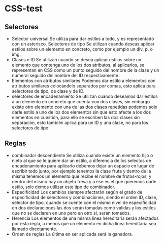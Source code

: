 # CSS-test
## Selectores
* Selector universal
Se utiliza para dar estilos a todo, y es representado con un asterisco.
Selectores de tipo
Se utilizan cuando deseas aplicar estilos sobre un elemento en concreto, como por ejemplo un div, p, o img.
* Clases e ID
Se utilizan cuando se desea aplicar estilos sobre un elemento que contenga uno de los dos atributos, al aplicarlos, se representan en CSS como un punto seguido del nombre de la clase y un numeral seguido del nombre del ID respectivamente.
* Elementos con atributos similares
Podemos dar estilo a elementos con atributos similares colocándolo separados por comas, esto aplica para selectores de tipo, de clase y de ID.
* selectores de encadenamiento
Se utilizan cuando deseamos dar estilos a un elemento en concreto que cuenta con dos clases, sin embargo existe otro elemento con una de las dos clases repetidas podemos solo darle estilo a uno de los dos elementos sin que esto afecte a los dos elementos en cuestión, para ello se escriben las dos clases sin separación, esto también aplica para un ID y una clase, no para los selectores de tipo.

## Reglas
* combinador descendiente
Se utiliza cuando existe un elemento hijo o nieto al que se le quiere dar un estilo, a diferencia de los selectos de encadenamiento para aplicarlo debemos dejar un espacio en lugar de escribir todo junto, por ejemplo tenemos la clase fruta y dentro de la misma tenemos un elemento que recibe el nombre de frutos-rojos, y dentro del mismo hay un objeto fresa y a ese es el que queremos darle estilo, solo demos utilizar este tipo de combinador.
* Especificidad
Los cambios siempre afectarán según el grado de especificidad de selectores y combinaciones, siendo el orden ID, clase, selector de tipo, cuando se cuente con el mismo nivel de especificidad en dos declaraciones las dos serán tomadas como válidas y los estilos que no se declaren en uno pero en otro si, serán tomados.
* Herencia
Los elementos de una misma línea hereditaria serán afectados por esta regla, a menos que un elemento en dicha línea hereditaria sea llamado directamente.
* Orden de reglas
La última en ser aplicada será la ganadora.

